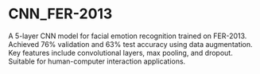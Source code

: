 # CNN_FER-2013
A 5-layer CNN model for facial emotion recognition trained on FER-2013. Achieved 76% validation and 63% test accuracy using data augmentation. Key features include convolutional layers, max pooling, and dropout. Suitable for human-computer interaction applications.
